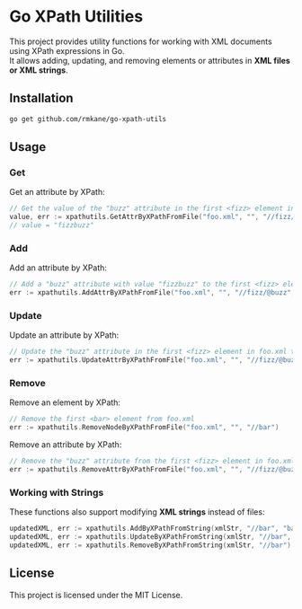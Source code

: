 # Go XPath Utilities

This project provides utility functions for working with XML documents using XPath expressions in Go.  
It allows adding, updating, and removing elements or attributes in **XML files or XML strings**.

## Installation

```sh
go get github.com/rmkane/go-xpath-utils
```

## Usage

### Get

Get an attribute by XPath:

```go
// Get the value of the "buzz" attribute in the first <fizz> element in foo.xml
value, err := xpathutils.GetAttrByXPathFromFile("foo.xml", "", "//fizz/@buzz")
// value = "fizzbuzz"
```

### Add

Add an attribute by XPath:

```go
// Add a "buzz" attribute with value "fizzbuzz" to the first <fizz> element
err := xpathutils.AddAttrByXPathFromFile("foo.xml", "", "//fizz/@buzz", "fizzbuzz")
```

### Update

Update an attribute by XPath:

```go
// Update the "buzz" attribute in the first <fizz> element in foo.xml to "fizzbuzz"
err := xpathutils.UpdateAttrByXPathFromFile("foo.xml", "", "//fizz/@buzz", "fizzbuzz")
```

### Remove

Remove an element by XPath:

```go
// Remove the first <bar> element from foo.xml
err := xpathutils.RemoveNodeByXPathFromFile("foo.xml", "", "//bar")
```

Remove an attribute by XPath:

```go
// Remove the "buzz" attribute from the first <fizz> element in foo.xml
err := xpathutils.RemoveAttrByXPathFromFile("foo.xml", "", "//fizz/@buzz")
```

### Working with Strings

These functions also support modifying **XML strings** instead of files:

```go
updatedXML, err := xpathutils.AddByXPathFromString(xmlStr, "//bar", "baz", "zip")
updatedXML, err := xpathutils.UpdateByXPathFromString(xmlStr, "//bar", "baz")
updatedXML, err := xpathutils.RemoveByXPathFromString(xmlStr, "//bar")
```

## License

This project is licensed under the MIT License.
